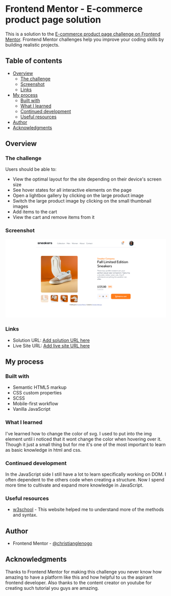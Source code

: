 # Frontend Mentor - E-commerce product page solution

This is a solution to the [E-commerce product page challenge on Frontend Mentor](https://www.frontendmentor.io/challenges/ecommerce-product-page-UPsZ9MJp6). Frontend Mentor challenges help you improve your coding skills by building realistic projects.

## Table of contents

- [Overview](#overview)
  - [The challenge](#the-challenge)
  - [Screenshot](#screenshot)
  - [Links](#links)
- [My process](#my-process)
  - [Built with](#built-with)
  - [What I learned](#what-i-learned)
  - [Continued development](#continued-development)
  - [Useful resources](#useful-resources)
- [Author](#author)
- [Acknowledgments](#acknowledgments)

## Overview

### The challenge

Users should be able to:

- View the optimal layout for the site depending on their device's screen size
- See hover states for all interactive elements on the page
- Open a lightbox gallery by clicking on the large product image
- Switch the large product image by clicking on the small thumbnail images
- Add items to the cart
- View the cart and remove items from it

### Screenshot

![](./images/Screenshot.png)


### Links

- Solution URL: [Add solution URL here](https://www.frontendmentor.io/solutions/ecommerce-using-vanilla-javascript-and-scss-zhmF0OZNY)
- Live Site URL: [Add live site URL here](https://christianglenogo.github.io/E-commerce-product-page/)

## My process

### Built with

- Semantic HTML5 markup
- CSS custom properties
- SCSS
- Mobile-first workflow
- Vanilla JavaScript

### What I learned

I've learned how to change the color of svg. I used to put into the img element until i noticed that it wont change the color when hovering over it. Though it just a small thing but for me it's one of the most important to learn as basic knowledge in html and css. 

### Continued development

In the JavaScript side I still have a lot to learn specifically working on DOM. I often dependent to the others code when creating a structure. Now I spend more time to cultivate and expand more knowledge in JavaScript.

### Useful resources

- [w3school](https://www.w3schools.com/) - This website helped me to understand more of the methods and syntax.


## Author

- Frontend Mentor - [@christianglenogo](https://www.frontendmentor.io/profile/CHRISTIANGLENOGO)

## Acknowledgments

Thanks to Frontend Mentor for making this challenge you never know how amazing to have a platform like this and how helpful to us the aspirant frontend developer. Also thanks to the content creator on youtube for creating such tutorial you guys are amazing.
